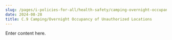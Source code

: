 ```yaml
---
slug: /pages/i-policies-for-all/health-safety/camping-overnight-occupancy
date: 2024-08-28
title: C.9 Camping/Overnight Occupancy of Unauthorized Locations
---
```


Enter content here.